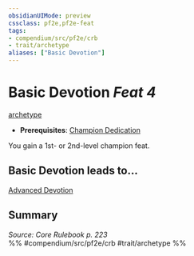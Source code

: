 ```yaml
---
obsidianUIMode: preview
cssclass: pf2e,pf2e-feat
tags:
- compendium/src/pf2e/crb
- trait/archetype
aliases: ["Basic Devotion"]
---
```

# Basic Devotion  *Feat 4*  
[archetype](/rules/traits/archetype.md)  

- **Prerequisites**: [Champion Dedication](/compendium/feats/champion-dedication.md)

You gain a 1st- or 2nd-level champion feat.

## Basic Devotion leads to...

[Advanced Devotion](/compendium/feats/advanced-devotion.md)

## Summary

*Source: Core Rulebook p. 223*  
%% #compendium/src/pf2e/crb #trait/archetype %%